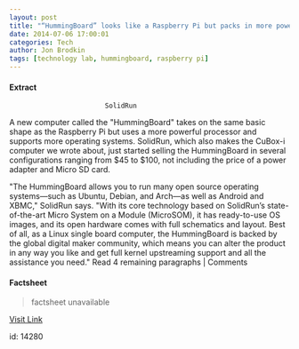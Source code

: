 ```yaml
---
layout: post
title: "“HummingBoard” looks like a Raspberry Pi but packs in more power"
date: 2014-07-06 17:00:01
categories: Tech
author: Jon Brodkin
tags: [technology lab, hummingboard, raspberry pi]
---
```



#### Extract
>

      
	
			
							SolidRun				
	  
  
 A new computer called the "HummingBoard" takes on the same basic shape as the Raspberry Pi but uses a more powerful processor and supports more operating systems.
SolidRun, which also makes the CuBox-i computer we wrote about, just started selling the HummingBoard in several configurations ranging from $45 to $100, not including the price of a power adapter and Micro SD card.

"The HummingBoard allows you to run many open source operating systems—such as Ubuntu, Debian, and Arch—as well as Android and XBMC," SolidRun says. "With its core technology based on SolidRun’s state-of-the-art Micro System on a Module (MicroSOM), it has ready-to-use OS images, and its open hardware comes with full schematics and layout. Best of all, as a Linux single board computer, the HummingBoard is backed by the global digital maker community, which means you can alter the product in any way you like and get full kernel upstreaming support and all the assistance you need."
Read 4 remaining paragraphs | Comments
   

#### Factsheet
>factsheet unavailable

[Visit Link](http://feeds.arstechnica.com/~r/arstechnica/index/~3/rR0Y3YYGRB8/)

id:   14280
